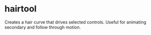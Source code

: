 # hairtool
Creates a hair curve that drives selected controls. Useful for animating secondary and follow through motion.
